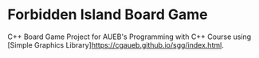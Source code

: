 # Forbidden Island Board Game

C++ Board Game Project for AUEB's Programming with C++ Course using [Simple Graphics Library]https://cgaueb.github.io/sgg/index.html.
